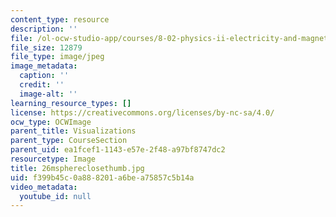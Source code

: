 ```yaml
---
content_type: resource
description: ''
file: /ol-ocw-studio-app/courses/8-02-physics-ii-electricity-and-magnetism-spring-2007/f399b45c0a888201a6bea75857c5b14a_26msphereclosethumb.jpg
file_size: 12879
file_type: image/jpeg
image_metadata:
  caption: ''
  credit: ''
  image-alt: ''
learning_resource_types: []
license: https://creativecommons.org/licenses/by-nc-sa/4.0/
ocw_type: OCWImage
parent_title: Visualizations
parent_type: CourseSection
parent_uid: ea1fcef1-1143-e57e-2f48-a97bf8747dc2
resourcetype: Image
title: 26msphereclosethumb.jpg
uid: f399b45c-0a88-8201-a6be-a75857c5b14a
video_metadata:
  youtube_id: null
---
```


